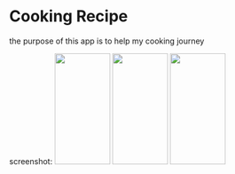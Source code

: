 # Cooking Recipe
the purpose of this app is to help my cooking journey <br>

screenshot:
<image src="![image](https://github.com/user-attachments/assets/2a9a4536-211b-40f0-a8f6-0183a3cfe76c)" width=100, height=200>
<image src="![image](https://github.com/user-attachments/assets/f973caa0-36f9-4fa2-9cb7-2d26138c24a5)" width=100, height=200>
<image src="![image](https://github.com/user-attachments/assets/98e037de-1850-40bf-81da-6bb3ae096c99)" width=100, height=200>
